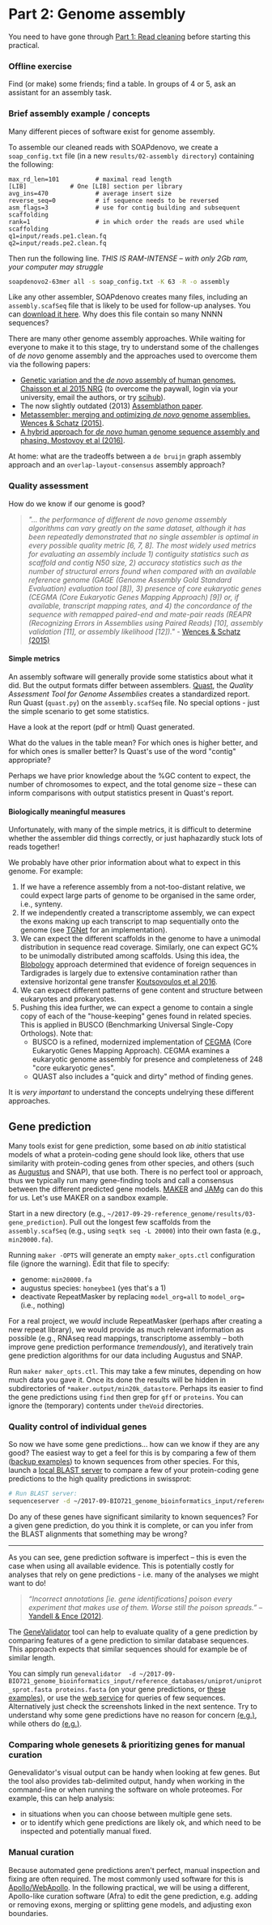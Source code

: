 # Part 2: Genome assembly

You need to have gone through [Part 1: Read cleaning](read-cleaning) before starting this practical.

### Offline exercise

Find (or make) some friends; find a table. In groups of 4 or 5, ask an assistant for an assembly task.

### Brief assembly example / concepts

Many different pieces of software exist for genome assembly.

To assemble our cleaned reads with SOAPdenovo, we create a `soap_config.txt` file (in a new `results/02-assembly directory`) containing the following:

```
max_rd_len=101          # maximal read length
[LIB]            # One [LIB] section per library
avg_ins=470             # average insert size
reverse_seq=0           # if sequence needs to be reversed
asm_flags=3             # use for contig building and subsequent scaffolding
rank=1                  # in which order the reads are used while scaffolding
q1=input/reads.pe1.clean.fq
q2=input/reads.pe2.clean.fq
```

Then run the following line. *THIS IS RAM-INTENSE – with only 2Gb ram, your computer may struggle*

```bash
soapdenovo2-63mer all -s soap_config.txt -K 63 -R -o assembly
```

Like any other assembler, SOAPdenovo creates many files, including an `assembly.scafSeq` file that is likely to be used for follow-up analyses. You can [download it here](../../data/reference_assembly/output/assembly.scafSeq.gz). Why does this file contain so many NNNN sequences?

There are many other genome assembly approaches. While waiting for everyone to make it to this stage, try to understand some of the challenges of *de novo* genome assembly and the approaches used to overcome them via the following papers:

 * [Genetic variation and the *de novo* assembly of human genomes. Chaisson  et al 2015 NRG](http://www.nature.com/nrg/journal/v16/n11/full/nrg3933.html)  (to overcome the paywall, login via your university, email the authors, or try [scihub](http://en.wikipedia.org/wiki/Sci-Hub)).
 * The now slightly outdated (2013) [Assemblathon paper](http://gigascience.biomedcentral.com/articles/10.1186/2047-217X-2-10).
 * [Metassembler: merging and optimizing *de novo* genome assemblies. Wences & Schatz (2015)](http://genomebiology.biomedcentral.com/articles/10.1186/s13059-015-0764-4).
 * [A hybrid approach for *de novo* human genome sequence assembly and phasing. Mostovoy et al (2016)](http://www.nature.com/nmeth/journal/vaop/ncurrent/full/nmeth.3865.html).

At home: what are the tradeoffs between a `de bruijn` graph assembly approach and an `overlap-layout-consensus` assembly approach?


### Quality assessment

How do we know if our genome is good?

> *"... the performance of different *de novo* genome assembly algorithms can vary greatly on the same dataset, although it has been repeatedly demonstrated that no single assembler is optimal in every possible quality metric [6, 7, 8]. The most widely used metrics for evaluating an assembly include 1) contiguity statistics such as scaffold and contig N50 size, 2) accuracy statistics such as the number of structural errors found when compared with an available reference genome (GAGE (Genome Assembly Gold Standard Evaluation) evaluation tool [8]), 3) presence of core eukaryotic genes (CEGMA (Core Eukaryotic Genes Mapping Approach) [9]) or, if available, transcript mapping rates, and 4) the concordance of the sequence with remapped paired-end and mate-pair reads (REAPR (Recognizing Errors in Assemblies using Paired Reads) [10], assembly validation [11], or assembly likelihood [12])."* -  [Wences & Schatz (2015)](http://genomebiology.biomedcentral.com/articles/10.1186/s13059-015-0764-4)



#### Simple metrics

An assembly software will generally provide some statistics about what it did. But the output formats differ between assemblers. [Quast](http://bioinf.spbau.ru/quast), the *Quality Assessment Tool for Genome Assemblies* creates a standardized report. Run Quast (`quast.py`) on the `assembly.scafSeq` file. No special options - just the simple scenario to get some statistics.

Have a look at the report (pdf or html) Quast generated.

What do the values in the table mean? For which ones is higher better, and for which ones is smaller better? Is Quast's use of the word "contig" appropriate?

Perhaps we have prior knowledge about the %GC content to expect, the number of chromosomes to expect, and the total genome size – these can inform comparisons with output statistics present in Quast's report.


#### Biologically meaningful measures

Unfortunately, with many of the simple metrics, it is difficult to determine whether the assembler did things correctly, or just haphazardly stuck lots of reads together!

We probably have other prior information about what to expect in this genome. For example:
 1. If we have a reference assembly from a not-too-distant relative, we could expect large parts of genome to be organised in the same order, i.e., synteny.
 2. If we independently created a transcriptome assembly, we can expect  the exons making up each transcript to map sequentially onto the genome (see [TGNet](http://github.com/ksanao/TGNet) for an implementation).
 3. We can expect the different scaffolds in the genome to have a unimodal distribution in sequence read coverage. Similarly, one can expect GC% to be unimodally distributed among scaffolds. Using this idea, the [Blobology](https://github.com/sujaikumar/assemblage) approach determined that evidence of foreign sequences in Tardigrades is largely due to extensive contamination rather than extensive horizontal gene transfer [Koutsovoulos et al 2016](http://www.pnas.org/content/113/18/5053).
 4. We can expect different patterns of gene content and structure between eukaryotes and prokaryotes.
 5. Pushing this idea further, we can expect a genome to contain a single copy of each of the "house-keeping" genes found in related species. This is applied in BUSCO (Benchmarking Universal Single-Copy Orthologs). Note that:
    * BUSCO is a refined, modernized implementation of [CEGMA]("http://korflab.ucdavis.edu/Datasets/cegma/") (Core Eukaryotic Genes Mapping Approach). CEGMA examines a eukaryotic genome assembly for presence and completeness of 248 "core eukaryotic genes".
    * QUAST also includes a "quick and dirty" method of finding genes.

It is *very important* to understand the concepts undelrying these different approaches.


## Gene prediction

Many tools exist for gene prediction, some based on *ab initio* statistical models of what a protein-coding gene should look like, others that use similarity with protein-coding genes from other species, and others (such as [Augustus](http://bioinf.uni-greifswald.de/augustus/) and SNAP), that use both. There is no perfect tool or approach, thus we typically run many gene-finding tools and call a consensus between the different predicted gene models.  [MAKER](http://www.yandell-lab.org/software/maker.html) and [JAMg](https://github.com/genomecuration/JAMg) can do this for us. Let's use MAKER on a sandbox example.

Start in a new directory (e.g., `~/2017-09-29-reference_genome/results/03-gene_prediction`). Pull out the longest few scaffolds from the `assembly.scafSeq` (e.g., using `seqtk seq -L 20000`) into their own fasta (e.g., `min20000.fa`).

Running `maker -OPTS` will generate an empty `maker_opts.ctl` configuration file (ignore the warning). Edit that file to specify:
  * genome: `min20000.fa`
  * augustus species: `honeybee1` (yes that's a 1)
  * deactivate RepeatMasker by replacing `model_org=all` to `model_org= ` (i.e., nothing)

For a real project, we *would* include RepeatMasker (perhaps after creating a new repeat library), we would provide as much relevant information as possible (e.g., RNAseq read mappings, transcriptome assembly – both improve gene prediction performance *tremendously*), and iteratively train gene prediction algorithms for our data including Augustus and SNAP.

Run `maker maker_opts.ctl`. This may take a few minutes, depending on how much data you gave it.
Once its done the results will be hidden in subdirectories of `*maker.output/min20k_datastore`. Perhaps its easier to find the gene predictions using `find` then grep for `gff` or `proteins`. You can ignore the (temporary) contents under `theVoid` directories.


### Quality control of individual genes

So now we have some gene predictions... how can we know if they are any good? The easiest way to get a feel for this is by comparing a few of them ([backup examples](predictions.fa "backup MAKER gene predictions just in case")) to known sequences from other species. For this, launch a [local BLAST server](http://sequenceserver.com "BLAST graphical interface") to compare a few of your protein-coding gene predictions to the high quality predictions in swissprot:

```bash
# Run BLAST server:
sequenceserver -d ~/2017-09-BIO721_genome_bioinformatics_input/reference_databases
```

Do any of these genes have significant similarity to known sequences? For a given gene prediction, do you think it is complete, or can you infer from the BLAST alignments that something may be wrong?

---

As you can see, gene prediction software is imperfect – this is even the case when using all available evidence. This is potentially costly for analyses that rely on gene predictions - i.e. many of the analyses we might want to do!

> *“Incorrect annotations [ie. gene identifications] poison every experiment that makes use of them. Worse still the poison spreads.”* – [Yandell & Ence (2012)](http://www.ncbi.nlm.nih.gov/pubmed/22510764).

The [GeneValidator](http://bioinformatics.oxfordjournals.org/content/32/10/1559.long) tool can help to evaluate quality of a gene prediction by comparing features of a gene prediction to similar database sequences. This approach expects that similar sequences should for example be of similar length.

You can simply run `genevalidator  -d ~/2017-09-BIO721_genome_bioinformatics_input/reference_databases/uniprot/uniprot_sprot.fasta proteins.fasta` (on your gene predictions, or [these examples](../../data/reference_assembly/gv_examples.fa)), or use the [web service](http://genevalidator.sbcs.qmul.ac.uk/) for queries of few sequences. Alternatively just check the screenshots linked in the next sentence. Try to understand why some gene predictions have no reason for concern [(e.g.)](img-qc/good.png), while others do [(e.g.)](img-qc/bad.png).


### Comparing whole genesets & prioritizing genes for manual curation

Genevalidator's visual output can be handy when looking at few genes. But the tool also provides tab-delimited output, handy when working in the command-line or when running the software on whole proteomes. For example, this can help analysis:
  * in situations when you can choose between multiple gene sets.
  * or to identify which gene predictions are likely ok, and which need to be inspected and potentially manual fixed.

### Manual curation

Because automated gene predictions aren't perfect, manual inspection and fixing are often required. The most commonly used software for this is [Apollo/WebApollo](http://genomearchitect.org/). In the following practical, we will be using a different, Apollo-like curation software (Afra) to edit the gene prediction, e.g. adding or removing exons, merging or splitting gene models, and adjusting exon boundaries.
